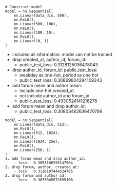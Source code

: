 
```
# Construct model
model = nn.Sequential(
    nn.Linear(data_dim, 500),
    nn.ReLU(),
    nn.Linear(500, 100),
    nn.ReLU(),
    nn.Linear(100, 10),
    nn.ReLU(),
    nn.Linear(10, 1)
)
```
- included all information: model can not be trained
- drop created_at, author_id, forum_id: 
    - public_test_loss:  0.3128125036478043
- drop author_id, forum_id: public_test_loss: 
    - weekday as one-hot, period as one hot
    - public_test_loss:  0.30869804294109343
- add forum mean and author mean:
    - include one-hot created_at
    - not include author_id and forum_id
    - public_test_loss: 0.4030624141216278
- add forum mean and drop author_id:
    - public_test_loss: 0.30803462636470796

```
model = nn.Sequential(
    nn.Linear(data_dim, 512),
    nn.ReLU(),
    nn.Linear(512, 1024),
    nn.ReLU(),
    nn.Linear(1024, 256),
    nn.ReLU(),
    nn.Linear(256, 1)
)
1. add forum mean and drop author_id:
    - loss:  0.3053166998147964
2. drop forum, author, created_at:
    - loss:  0.3110107444524765
3. drop forum and author id:
    - loss:  0.3073045672655106
    
